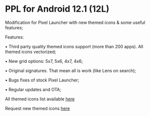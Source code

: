 # PPL for Android 12.1 (12L)
Modification for Pixel Launcher with new themed icons & some useful features;

Features:

• Third party quality themed icons support (more than 200 apps). All themed icons vectorized;

• New grid options: 5x7, 5x6, 4x7, 4x6;

• Original signatures. That mean all is work (like Lens on search);

• Bugs fixes of stock Pixel Launcher;

• Regular updates and OTA;

All themed icons list available [here](https://github.com/TheCatRiX/PPL-Android12.1/blob/main/ThemedIconsList.md)

Request new themed icons [here](https://t.me/ppl_request_bot)
